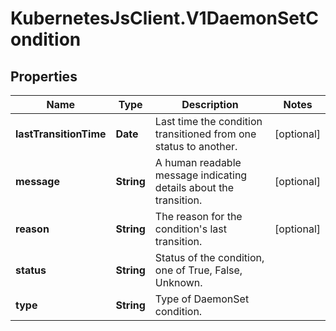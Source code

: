 # KubernetesJsClient.V1DaemonSetCondition

## Properties
Name | Type | Description | Notes
------------ | ------------- | ------------- | -------------
**lastTransitionTime** | **Date** | Last time the condition transitioned from one status to another. | [optional] 
**message** | **String** | A human readable message indicating details about the transition. | [optional] 
**reason** | **String** | The reason for the condition&#39;s last transition. | [optional] 
**status** | **String** | Status of the condition, one of True, False, Unknown. | 
**type** | **String** | Type of DaemonSet condition. | 


